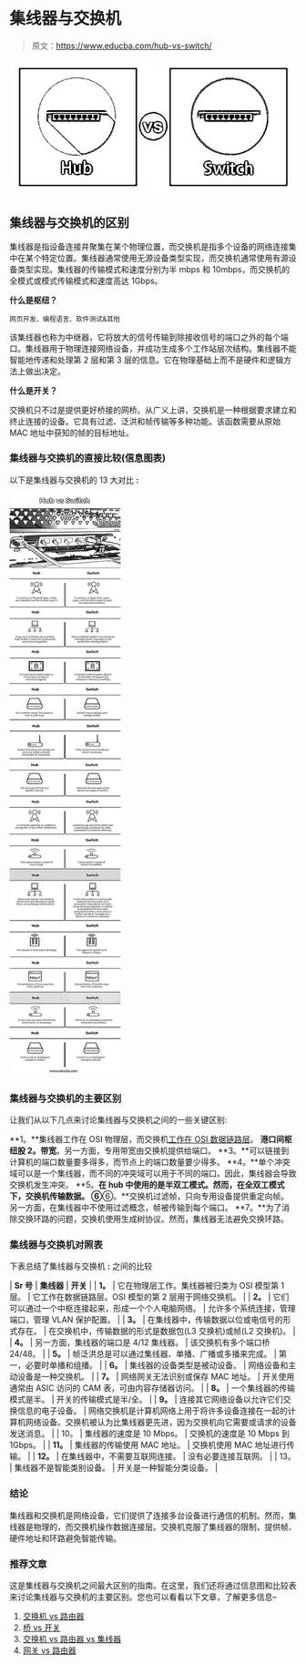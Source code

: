 # 集线器与交换机

> 原文：<https://www.educba.com/hub-vs-switch/>

![Hub vs Switch](img/1709d5eb1c579044fd4288ffeba92a5a.png)



## 集线器与交换机的区别

集线器是指设备连接并聚集在某个物理位置，而交换机是指多个设备的网络连接集中在某个特定位置。集线器通常使用无源设备类型实现，而交换机通常使用有源设备类型实现。集线器的传输模式和速度分别为半 mbps 和 10mbps，而交换机的全模式或模式传输模式和速度高达 1Gbps。

**什么是枢纽？**

<small>网页开发、编程语言、软件测试&其他</small>

该集线器也称为中继器，它将放大的信号传输到除接收信号的端口之外的每个端口。集线器用于物理连接网络设备，并成功生成多个工作站层次结构。集线器不能智能地传递和处理第 2 层和第 3 层的信息。它在物理基础上而不是硬件和逻辑方法上做出决定。

**什么是开关？**

交换机只不过是提供更好桥接的网桥。从广义上讲，交换机是一种根据要求建立和终止连接的设备。它具有过滤、泛洪和帧传输等多种功能。该函数需要从原始 MAC 地址中获知的帧的目标地址。

### 集线器与交换机的直接比较(信息图表)

以下是集线器与交换机的 13 大对比 **:**

![Hub vs Switch Info](img/7582e1c7450d8859e38c4d1df1ba9f54.png)



### 集线器与交换机的主要区别

让我们从以下几点来讨论集线器与交换机之间的一些关键区别:

**1。**集线器工作在 OSI 物理层，而交换机[工作在 OSI 数据链路层](https://www.educba.com/data-link-layer/)。
**港口间枢纽股 2。带宽**。另一方面，专用带宽由交换机提供给端口。
**3。**可以链接到计算机的端口数量要多得多，而节点上的端口数量要少得多。
**4。**单个冲突域可以是一个集线器，而不同的冲突域可以用于不同的端口。因此，集线器会导致交换机发生冲突。
**5。**在 hub 中使用的是半双工模式。然而，在全双工模式下，交换机传输数据。
⑥**⑥。**交换机过滤帧，只向专用设备提供重定向帧。另一方面，在集线器中不使用过滤概念，帧被传输到每个端口。
**7。**为了消除交换环路的问题，交换机使用生成树协议。然而，集线器无法避免交换环路。

### 集线器与交换机对照表

下表总结了集线器与交换机 **:** 之间的比较

| **Sr 号** | **集线器** | **开关** |
| **1。** | 它在物理层工作。集线器被归类为 OSI 模型第 1 层。 | 它工作在数据链路层。OSI 模型的第 2 层用于网络交换机。 |
| **2。** | 它们可以通过一个中枢连接起来，形成一个个人电脑网络。 | 允许多个系统连接，管理端口，管理 VLAN 保护配置。 |
| **3。** | 在集线器中，传输数据以位或电信号的形式存在。 | 在交换机中，传输数据的形式是数据包(L3 交换机)或帧(L2 交换机)。 |
| **4。** | 另一方面，集线器的端口是 4/12 集线器。 | 该交换机有多个端口桥 24/48。 |
| **5。** | 帧泛洪总是可以通过集线器、单播、广播或多播来完成。 | 第一，必要时单播和组播。 |
| **6。** | 集线器的设备类型是被动设备。 | 网络设备和主动设备是一种交换机。 |
| **7。** | 网络网关无法识别或保存 MAC 地址。 | 开关使用通常由 ASIC 访问的 CAM 表，可由内容存储器访问。 |
| **8。** | 一个集线器的传输模式是半。 | 开关的传输模式是半/全。 |
| **9。** | 连接其它网络设备以允许它们交换信息的电子设备。 | 网络交换机是计算机网络上用于将许多设备连接在一起的计算机网络设备。交换机被认为比集线器更先进，因为交换机向它需要或请求的设备发送消息。 |
| 10。 | 集线器的速度是 10 Mbps。 | 交换机的速度是 10 Mbps 到 1Gbps。 |
| **11。** | 集线器的传输使用 MAC 地址。 | 交换机使用 MAC 地址进行传输。 |
| **12。** | 在集线器中，不需要互联网连接。 | 没有必要连接互联网。 |
| 13。 | 集线器不是智能类别设备。 | 开关是一种智能分类设备。 |

### 结论

集线器和交换机是网络设备，它们提供了连接多台设备进行通信的机制。然而，集线器是物理的，而交换机操作数据连接层。交换机克服了集线器的限制，提供帧、硬件地址和环路避免智能传输。

### 推荐文章

这是集线器与交换机之间最大区别的指南。在这里，我们还将通过信息图和比较表来讨论集线器与交换机的主要区别。您也可以看看以下文章，了解更多信息–

1.  [交换机 vs 路由器](https://www.educba.com/switch-vs-router/)
2.  [桥 vs 开关](https://www.educba.com/bridge-vs-switch/)
3.  [交换机 vs 路由器 vs 集线器](https://www.educba.com/switch-vs-router-vs-hub/)
4.  [网关 vs 路由器](https://www.educba.com/gateway-vs-router/)





